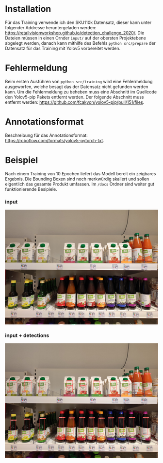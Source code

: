 # Installation
Für das Training verwende ich den SKU110k Datensatz, dieser kann unter folgender Addresse heruntergeladen werden: https://retailvisionworkshop.github.io/detection_challenge_2020/. Die Dateien müssen in einen Ornder `input/` auf der obersten Projektebene abgelegt werden, danach kann mithilfe des Befehls `python src/prepare` der Datensatz für das Training mit Yolov5 vorbereitet werden.

# Fehlermeldung
Beim ersten Ausführen von `python src/training` wird eine Fehlermeldung ausgeworfen, welche besagt das der Datensatz nicht gefunden werden kann. Um die Fehlermeldung zu beheben muss eine Abschnitt im Quellcode den Yolov5-pip Pakets entfernt werden. Der folgende Abschnitt muss entfernt werden: https://github.com/fcakyon/yolov5-pip/pull/151/files.

# Annotationsformat
Beschreibung für das Annotationsformat: https://roboflow.com/formats/yolov5-pytorch-txt.

# Beispiel
Nach einem Training von 10 Epochen liefert das Modell bereit ein zeigbares Ergebnis. Die Bounding Boxen sind noch merkwürdig skaliert und sollen eigentlich das gesamte Produkt umfassen. Im `/docs` Ordner sind weiter gut funktionierende Besipiele.
### input
![](docs/input.jpg)
### input + detections
![](docs/detections.jpg)